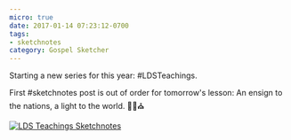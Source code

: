 ```yaml
---
micro: true
date: 2017-01-14 07:23:12-0700
tags:
- sketchnotes
category: Gospel Sketcher
---
```


Starting a new series for this year: #LDSTeachings.

First #sketchnotes post is out of order for tomorrow's lesson: An ensign to the nations, a light to the world. ✍🏼⛪️

[![LDS Teachings Sketchnotes](http://www.gospelsketcher.org/uploads/2018/30052f4e81.jpg)](http://www.gospelsketcher.org/uploads/2018/30052f4e81.jpg)